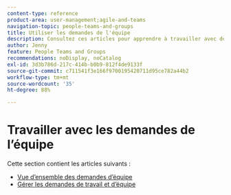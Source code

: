 ```yaml
---
content-type: reference
product-area: user-management;agile-and-teams
navigation-topic: people-teams-and-groups
title: Utiliser les demandes de l'équipe
description: Consultez ces articles pour apprendre à travailler avec des demandes d’équipe dans Workfront.
author: Jenny
feature: People Teams and Groups
recommendations: noDisplay, noCatalog
exl-id: 3d3b786d-217c-414b-b0b9-812f4de9133f
source-git-commit: c711541f3e166f9700195420711d95ce782a44b2
workflow-type: tm+mt
source-wordcount: '35'
ht-degree: 88%

---
```


# Travailler avec les demandes de l’équipe

Cette section contient les articles suivants :

* [Vue d’ensemble des demandes d’équipe](../../people-teams-and-groups/work-with-team-requests/team-requests-overview.md)
* [Gérer les demandes de travail et d’équipe](../../people-teams-and-groups/work-with-team-requests/manage-work-and-team-requests.md)
